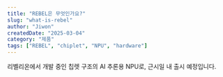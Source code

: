 ```yaml
---
title: "REBEL은 무엇인가요?"
slug: "what-is-rebel"
author: "Jiwon"
createdDate: "2025-03-04"
category: "제품"
tags: ["REBEL", "chiplet", "NPU", "hardware"]
---
```

리벨리온에서 개발 중인 칩렛 구조의 AI 추론용 NPU로, 근시일 내 출시 예정입니다.